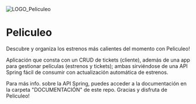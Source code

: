 <img src="https://i.imgur.com/vzOycZh.png" alt="LOGO_Peliculeo"/>

# Peliculeo
Descubre y organiza los estrenos más calientes del momento con Peliculeo!

Aplicación que consta con un CRUD de tickets (cliente), además de una app para gestionar películas (estrenos y tickets); ambas sirviéndose de una API Spring fácil de consumir con actualización automática de estrenos.

Para más info. sobre la API Spring, puedes acceder a la documentación en la carpeta "DOCUMENTACIÓN" de este repo.
Gracias y disfruta de Peliculeo!
